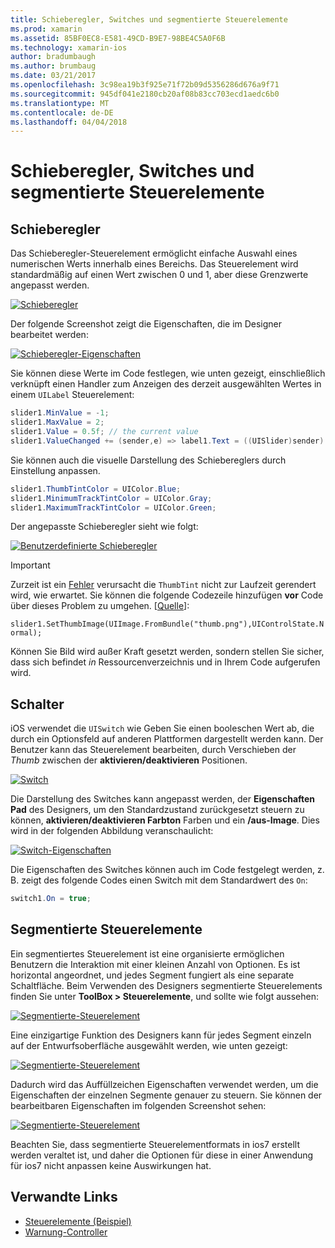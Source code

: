 ```yaml
---
title: Schieberegler, Switches und segmentierte Steuerelemente
ms.prod: xamarin
ms.assetid: 85BF0EC8-E581-49CD-B9E7-98BE4C5A0F6B
ms.technology: xamarin-ios
author: bradumbaugh
ms.author: brumbaug
ms.date: 03/21/2017
ms.openlocfilehash: 3c98ea19b3f925e71f72b09d5356286d676a9f71
ms.sourcegitcommit: 945df041e2180cb20af08b83cc703ecd1aedc6b0
ms.translationtype: MT
ms.contentlocale: de-DE
ms.lasthandoff: 04/04/2018
---
```

# <a name="sliders-switches-and-segmented-controls"></a>Schieberegler, Switches und segmentierte Steuerelemente

<a name="Sliders" />


## <a name="sliders"></a>Schieberegler

Das Schieberegler-Steuerelement ermöglicht einfache Auswahl eines numerischen Werts innerhalb eines Bereichs. Das Steuerelement wird standardmäßig auf einen Wert zwischen 0 und 1, aber diese Grenzwerte angepasst werden.

 [![](slider-switch-segmented-controls-images/image25a.png "Schieberegler")](slider-switch-segmented-controls-images/image25a.png#lightbox)

Der folgende Screenshot zeigt die Eigenschaften, die im Designer bearbeitet werden:

 [![](slider-switch-segmented-controls-images/image26a.png "Schieberegler-Eigenschaften")](slider-switch-segmented-controls-images/image25a.png#lightbox)

Sie können diese Werte im Code festlegen, wie unten gezeigt, einschließlich verknüpft einen Handler zum Anzeigen des derzeit ausgewählten Wertes in einem `UILabel` Steuerelement:

```csharp
slider1.MinValue = -1;
slider1.MaxValue = 2;
slider1.Value = 0.5f; // the current value
slider1.ValueChanged += (sender,e) => label1.Text = ((UISlider)sender).Value.ToString ();
```

Sie können auch die visuelle Darstellung des Schiebereglers durch Einstellung anpassen.

```csharp
slider1.ThumbTintColor = UIColor.Blue;
slider1.MinimumTrackTintColor = UIColor.Gray;
slider1.MaximumTrackTintColor = UIColor.Green;
```

Der angepasste Schieberegler sieht wie folgt:

 [![](slider-switch-segmented-controls-images/image27a.png "Benutzerdefinierte Schieberegler")](slider-switch-segmented-controls-images/image28a.png#lightbox)

> [!IMPORTANT]
> Zurzeit ist ein [Fehler](http://stackoverflow.com/a/19496179) verursacht die `ThumbTint` nicht zur Laufzeit gerendert wird, wie erwartet. Sie können die folgende Codezeile hinzufügen **vor** Code über dieses Problem zu umgehen. [[Quelle](http://stackoverflow.com/a/21396794)]:
>
> `slider1.SetThumbImage(UIImage.FromBundle("thumb.png"),UIControlState.Normal);`
> 
> Können Sie Bild wird außer Kraft gesetzt werden, sondern stellen Sie sicher, dass sich befindet _in_ Ressourcenverzeichnis und in Ihrem Code aufgerufen wird.

<a name="Switch" />

## <a name="switch"></a>Schalter

iOS verwendet die `UISwitch` wie Geben Sie einen booleschen Wert ab, die durch ein Optionsfeld auf anderen Plattformen dargestellt werden kann. Der Benutzer kann das Steuerelement bearbeiten, durch Verschieben der *Thumb* zwischen der **aktivieren/deaktivieren** Positionen.

 [![](slider-switch-segmented-controls-images/image28a.png "Switch")](slider-switch-segmented-controls-images/image28a.png#lightbox)

Die Darstellung des Switches kann angepasst werden, der **Eigenschaften Pad** des Designers, um den Standardzustand zurückgesetzt steuern zu können, **aktivieren/deaktivieren Farbton** Farben und ein   **/aus-Image**. Dies wird in der folgenden Abbildung veranschaulicht:

 [![](slider-switch-segmented-controls-images/image29a.png "Switch-Eigenschaften")](slider-switch-segmented-controls-images/image29a.png#lightbox)

Die Eigenschaften des Switches können auch im Code festgelegt werden, z. B. zeigt des folgende Codes einen Switch mit dem Standardwert des `On`:

```csharp
switch1.On = true;
```

 <a name="Segmented_Controls" />


## <a name="segmented-controls"></a>Segmentierte Steuerelemente

Ein segmentiertes Steuerelement ist eine organisierte ermöglichen Benutzern die Interaktion mit einer kleinen Anzahl von Optionen. Es ist horizontal angeordnet, und jedes Segment fungiert als eine separate Schaltfläche. Beim Verwenden des Designers segmentierte Steuerelements finden Sie unter **ToolBox > Steuerelemente**, und sollte wie folgt aussehen:

 [![](slider-switch-segmented-controls-images/segmentedcontrol.png "Segmentierte-Steuerelement")](slider-switch-segmented-controls-images/segmentedcontrol.png#lightbox)

Eine einzigartige Funktion des Designers kann für jedes Segment einzeln auf der Entwurfsoberfläche ausgewählt werden, wie unten gezeigt:

 [![](slider-switch-segmented-controls-images/segmentedcontrolselection.png "Segmentierte-Steuerelement")](slider-switch-segmented-controls-images/segmentedcontrolselection.png#lightbox)

Dadurch wird das Auffüllzeichen Eigenschaften verwendet werden, um die Eigenschaften der einzelnen Segmente genauer zu steuern. Sie können der bearbeitbaren Eigenschaften im folgenden Screenshot sehen:

 [![](slider-switch-segmented-controls-images/segmentedcontrolproperties.png "Segmentierte-Steuerelement")](slider-switch-segmented-controls-images/segmentedcontrolproperties.png#lightbox)

Beachten Sie, dass segmentierte Steuerelementformats in ios7 erstellt werden veraltet ist, und daher die Optionen für diese in einer Anwendung für ios7 nicht anpassen keine Auswirkungen hat.

## <a name="related-links"></a>Verwandte Links

- [Steuerelemente (Beispiel)](https://developer.xamarin.com/samples/Controls/)
- [Warnung-Controller](https://developer.xamarin.com/recipes/ios/standard_controls/alertcontroller/)
